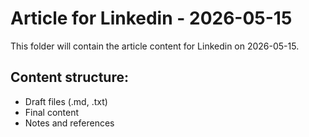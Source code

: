 # Article for Linkedin - 2026-05-15

This folder will contain the article content for Linkedin on 2026-05-15.

## Content structure:
- Draft files (.md, .txt)
- Final content
- Notes and references
